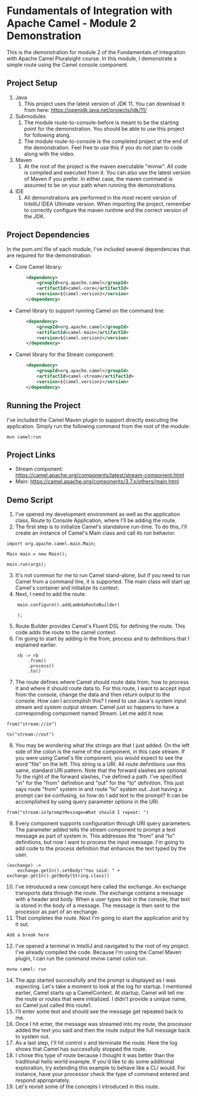 # Fundamentals of Integration with Apache Camel - Module 2 Demonstration

This is the demonstration for module 2 of the Fundamentals of Integration with Apache Camel Pluralsight course. In this module, I demonstrate a simple route using the Camel console component.

## Project Setup

1. Java
    1. This project uses the latest version of JDK 11. You can download it from here: https://openjdk.java.net/projects/jdk/11/
2. Submodules
    1. The module route-to-console-before is meant to be the starting point for the demonstration. You should be able to use this project for following along. 
    2. The module route-to-console is the completed project at the end of the demonstration. Feel free to use this if you do not plan to code along with the video. 
3. Maven
    1. At the root of the project is the maven executable "mvnw". All code is compiled and executed from it. You can also use the latest version of Maven if you prefer. In either case, the maven command is assumed to be on your path when running the demonstrations. 
4. IDE
    1. All demonstrations are performed in the most recent version of IntelliJ IDEA Ultimate version. When importing the project, remember to correctly configure the maven runtime and the correct version of the JDK.  

## Project Dependencies

In the pom.xml file of each module, I've included several dependencies that are required for the demonstration:

* Core Camel library: 
    ```xml
        <dependency>
            <groupId>org.apache.camel</groupId>
            <artifactId>camel-core</artifactId>
            <version>${camel.version}</version>
        </dependency>
    ```
* Camel library to support running Camel on the command line: 
    ```xml
        <dependency>
            <groupId>org.apache.camel</groupId>
            <artifactId>camel-main</artifactId>
            <version>${camel.version}</version>
        </dependency>
    ```
* Camel library for the Stream component:
    ```xml
        <dependency>
            <groupId>org.apache.camel</groupId>
            <artifactId>camel-stream</artifactId>
            <version>${camel.version}</version>
        </dependency>
    ```

## Running the Project

I've included the Camel Maven plugin to support directly executing the application. Simply run the following command from the root of the module:

```
mvn camel:run
```

## Project Links

* Stream component: https://camel.apache.org/components/latest/stream-component.html
* Main: https://camel.apache.org/components/3.7.x/others/main.html

## Demo Script

1. I've opened my development environment as well as the application class, Route to Console Application, where I'll be adding the route.  
2. The first step is to initialize Camel's standalone run-time. To do this, I'll create an instance of Camel's Main class and call its run behavior. 
```
import org.apache.camel.main.Main;

Main main = new Main();

main.run(args);
```
3. It's not common for me to run Camel stand-alone, but if you need to run Camel from a command line, it is supported. The main class will start up Camel's container and initialize its context. 
4. Next, I need to add the route.  
```
    main.configure().addLambdaRouteBuilder(
            
    ); 
```
5. Route Builder provides Camel's Fluent DSL for defining the route. This code adds the route to the camel context. 
6. I'm going to start by adding in the from, process and to definitions that I explained earlier. 
```
    rb -> rb
        .from()
        .process()
        .to()        
```
7. The route defines where Camel should route data from, how to process it and where it should route data to. For this route, I want to accept input from the console, change the data and then return output to the console. How can I accomplish this? I need to use Java's system input stream and system output stream. Camel just so happens to have a corresponding component named Stream. Let me add it now. 
```
from("stream://in")

to("stream://out")
```
8. You may be wondering what the strings are that I just added. On the left side of the colon is the name of the component, in this case stream. If you were using Camel's file component, you would expect to see the word "file" on the left. This string is a URI. All route definitions use this same, standard URI pattern. Note that the forward slashes are optional. To the right of the forward slashes, I've defined a path. I've specified "in" for the "from" definition and "out" for the "to" definition. This just says route "from" system in and route "to" system out. Just having a prompt can be confusing, so how do I add text to the prompt? It can be accomplished by using query parameter options in the URI. 
```
from("stream:in?promptMessage=What should I repeat: ")
```
9. Every component supports configuration through URI query parameters. The parameter added tells the stream component to prompt a text message as part of system in. This addresses the "from" and "to" definitions, but now I want to process the input message. I'm going to add code to the process definition that enhances the text typed by the user. 
```
(exchange) ->
    exchange.getIn().setBody("You said: " + exchange.getIn().getBody(String.class))
```
10. I've introduced a new concept here called the exchange. An exchange transports data through the route. The exchange contains a message with a header and body. When a user types text in the console, that text is stored in the body of a message. The message is then sent to the processor as part of an exchange. 
11. That completes the route. Next I'm going to start the application and try it out.
```
Add a break here
```
12. I've opened a terminal in IntelliJ and navigated to the root of my project. I've already compiled the code. Because I'm using the Camel Maven plugin, I can run the command mvnw camel colon run. 
```
mvnw camel: run
```
14. The app started successfully and the prompt is displayed as I was expecting. Let's take a moment to look at the log for startup. I mentioned earlier, Camel starts up a CamelContext. At startup, Camel will tell me the route or routes that were initialized. I didn't provide a unique name, so Camel just called this route1. 
15. I'll enter some text and should see the message get repeated back to me. 
16. Once I hit enter, the message was streamed into my route, the processor added the text you said and then the route output the full message back to system out. 
17. As a last step, I'll hit control c and terminate the route. Here the log shows that Camel has successfully stopped the route.  
18. I chose this type of route because I thought it was better than the traditional hello world example. If you'd like to do some additional exploration, try extending this example to behave like a CLI would. For instance, have your processor check the type of command entered and respond appropriately.
19. Let's revisit some of the concepts I introduced in this route. 
